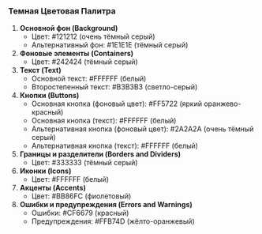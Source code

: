### Темная Цветовая Палитра

1. **Основной фон (Background)**
   - Цвет: #121212 (очень тёмный серый)
   - Альтернативный фон: #1E1E1E (тёмный серый)
2. **Фоновые элементы (Containers)**
   - Цвет: #242424 (тёмный серый)
3. **Текст (Text)**
   - Основной текст: #FFFFFF (белый)
   - Второстепенный текст: #B3B3B3 (светло-серый)
4. **Кнопки (Buttons)**
   - Основная кнопка (фоновый цвет): #FF5722 (яркий оранжево-красный)
   - Основная кнопка (текст): #FFFFFF (белый)
   - Альтернативная кнопка (фоновый цвет): #2A2A2A (очень тёмный серый)
   - Альтернативная кнопка (текст): #FFFFFF (белый)
5. **Границы и разделители (Borders and Dividers)**
   - Цвет: #333333 (тёмный серый)
6. **Иконки (Icons)**
   - Цвет: #FFFFFF (белый)
7. **Акценты (Accents)**
   - Цвет: #BB86FC (фиолетовый)
8. **Ошибки и предупреждения (Errors and Warnings)**
   - Ошибки: #CF6679 (красный)
   - Предупреждения: #FFB74D (жёлто-оранжевый)